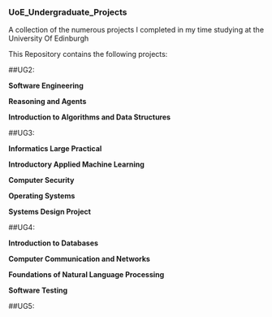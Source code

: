 ### UoE_Undergraduate_Projects
A collection of the numerous projects I completed in my time studying at the University Of Edinburgh

This Repository contains the following projects:

##UG2:

**Software Engineering**

**Reasoning and Agents**

**Introduction to Algorithms and Data Structures**

##UG3:

**Informatics Large Practical**

**Introductory Applied Machine Learning**

**Computer Security**

**Operating Systems**

**Systems Design Project**

##UG4:

**Introduction to Databases**

**Computer Communication and Networks**

**Foundations of Natural Language Processing**

**Software Testing**

##UG5:




